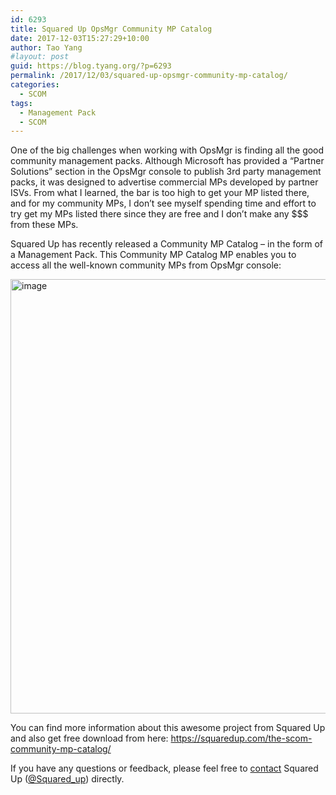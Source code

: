 ```yaml
---
id: 6293
title: Squared Up OpsMgr Community MP Catalog
date: 2017-12-03T15:27:29+10:00
author: Tao Yang
#layout: post
guid: https://blog.tyang.org/?p=6293
permalink: /2017/12/03/squared-up-opsmgr-community-mp-catalog/
categories:
  - SCOM
tags:
  - Management Pack
  - SCOM
---
```

One of the big challenges when working with OpsMgr is finding all the good community management packs. Although Microsoft has provided a “Partner Solutions” section in the OpsMgr console to publish 3rd party management packs, it was designed to advertise commercial MPs developed by partner ISVs. From what I learned, the bar is too high to get your MP listed there, and for my community MPs, I don’t see myself spending time and effort to try get my MPs listed there since they are free and I don’t make any $$$ from these MPs.

Squared Up has recently released a Community MP Catalog – in the form of a Management Pack. This Community MP Catalog MP enables you to access all the well-known community MPs from OpsMgr console:

<a href="https://blog.tyang.org/wp-content/uploads/2017/12/image.png"><img style="display: inline; background-image: none;" title="image" src="https://blog.tyang.org/wp-content/uploads/2017/12/image_thumb.png" alt="image" width="979" height="695" border="0" /></a>

You can find more information about this awesome project from Squared Up and also get free download from here: <a title="https://squaredup.com/the-scom-community-mp-catalog/" href="https://squaredup.com/the-scom-community-mp-catalog/">https://squaredup.com/the-scom-community-mp-catalog/</a>

If you have any questions or feedback, please feel free to <a href="https://squaredup.com/#contact-us">contact</a> Squared Up (<a href="https://twitter.com/squared_up">@Squared_up</a>) directly.